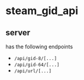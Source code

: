 # steam_gid_api

## server

has the following endpoints

- `/api/gid-8/[...]`
- `/api/gid-64/[...]`
- `/api/url/[...]`
